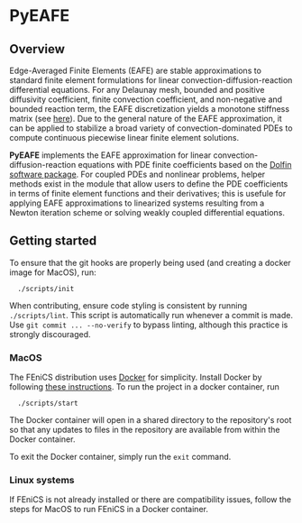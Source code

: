 # PyEAFE

## Overview

Edge-Averaged Finite Elements (EAFE) are stable approximations to standard finite element formulations for linear convection-diffusion-reaction differential equations.
For any Delaunay mesh, bounded and positive diffusivity coefficient, finite convection coefficient, and non-negative and bounded reaction term, the EAFE discretization yields a monotone stiffness matrix (see [here](http://www.ams.org/journals/mcom/1999-68-228/S0025-5718-99-01148-5/S0025-5718-99-01148-5.pdf)).
Due to the general nature of the EAFE approximation, it can be applied to stabilize a broad variety of convection-dominated PDEs to compute continuous piecewise linear finite element solutions.

**PyEAFE** implements the EAFE approximation for linear convection-diffusion-reaction equations with PDE finite coefficients based on the [Dolfin software package](https://fenicsproject.org/).
For coupled PDEs and nonlinear problems, helper methods exist in the module that allow users to define the PDE coefficients in terms of finite element functions and their derivatives;
this is usefule for applying EAFE approximations to linearized systems resulting from a Newton iteration scheme or solving weakly coupled differential equations.

## Getting started

To ensure that the git hooks are properly being used (and creating a docker image for MacOS), run:
```
  ./scripts/init
```

When contributing, ensure code styling is consistent by running `./scripts/lint`.
This script is automatically run whenever a commit is made.
Use `git commit ... --no-verify` to bypass linting, although this practice is strongly discouraged.

### MacOS

The FEniCS distribution uses [Docker](https://www.docker.com/) for simplicity.
Install Docker by following [these instructions](https://docs.docker.com/docker-for-mac/install/).
To run the project in a docker container, run
```
  ./scripts/start
```
The Docker container will open in a shared directory to the repository's root so that any updates to files in the repository are available from within the Docker container.

To exit the Docker container, simply run the `exit` command.

### Linux systems

If FEniCS is not already installed or there are compatibility issues, follow the steps for MacOS to run FEniCS in a Docker container.
